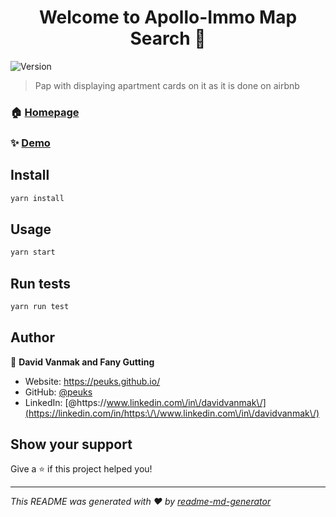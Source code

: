 <h1 align="center">Welcome to Apollo-Immo Map Search 👋</h1>
<p>
  <img alt="Version" src="https://img.shields.io/badge/version-1.2-blue.svg?cacheSeconds=2592000" />
</p>

> Pap with displaying apartment cards on it as it is done on airbnb

### 🏠 [Homepage](https://apollo-immo.fr/annonces)

### ✨ [Demo](https://apollo-immo.fr/annonces)

## Install

```sh
yarn install
```

## Usage

```sh
yarn start
```

## Run tests

```sh
yarn run test
```

## Author

👤 **David Vanmak and Fany Gutting**

* Website: https://peuks.github.io/
* GitHub: [@peuks](https://github.com/peuks)
* LinkedIn: [@https:\/\/www.linkedin.com\/in\/davidvanmak\/](https://linkedin.com/in/https:\/\/www.linkedin.com\/in\/davidvanmak\/)

## Show your support

Give a ⭐️ if this project helped you!

***
_This README was generated with ❤️ by [readme-md-generator](https://github.com/kefranabg/readme-md-generator)_